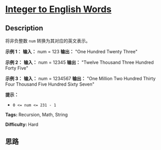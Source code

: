 # [Integer to English Words][title]

## Description

将非负整数 `num` 转换为其对应的英文表示。



**示例 1：**
            **输入：** num = 123    **输出：** "One Hundred Twenty Three"    

**示例 2：**
            **输入：** num = 12345    **输出：** "Twelve Thousand Three Hundred Forty Five"    

**示例 3：**
            **输入：** num = 1234567    **输出：** "One Million Two Hundred Thirty Four Thousand Five Hundred Sixty Seven"    



**提示：**

  * `0 <= num <= 231 - 1`


**Tags:** Recursion, Math, String

**Difficulty:** Hard

## 思路

[title]: https://leetcode-cn.com/problems/integer-to-english-words
